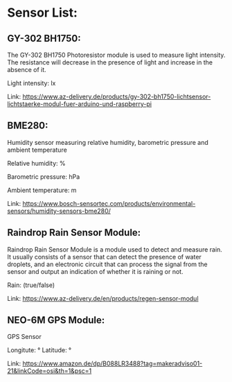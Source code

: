 # Sensor List:

## GY-302 BH1750:

The GY-302 BH1750 Photoresistor module is used to measure light intensity. The resistance will decrease in the presence of light and increase in the absence of it. 

Light intensity: lx

Link:
https://www.az-delivery.de/products/gy-302-bh1750-lichtsensor-lichtstaerke-modul-fuer-arduino-und-raspberry-pi

## BME280:

Humidity sensor measuring relative humidity, barometric pressure and ambient temperature

Relative humidity: %

Barometric pressure: hPa

Ambient temperature: m

Link:
https://www.bosch-sensortec.com/products/environmental-sensors/humidity-sensors-bme280/

##  Raindrop Rain Sensor Module:

Raindrop Rain Sensor Module is a module used to detect and measure rain. It usually consists of a sensor that can detect the presence of water droplets, and an electronic circuit that can process the signal from the sensor and output an indication of whether it is raining or not. 

Rain: (true/false)

Link:
https://www.az-delivery.de/en/products/regen-sensor-modul

##  NEO-6M GPS Module:

GPS Sensor 

Longitute: °
Latitude: °

Link:
https://www.amazon.de/dp/B088LR3488?tag=makeradviso01-21&linkCode=osi&th=1&psc=1